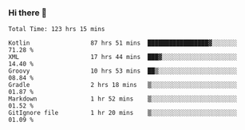 ### Hi there 👋

<!--START_SECTION:waka-->

```text
Total Time: 123 hrs 15 mins

Kotlin                 87 hrs 51 mins  █████████████████▓░░░░░░░   71.28 %
XML                    17 hrs 44 mins  ███▓░░░░░░░░░░░░░░░░░░░░░   14.40 %
Groovy                 10 hrs 53 mins  ██▒░░░░░░░░░░░░░░░░░░░░░░   08.84 %
Gradle                 2 hrs 18 mins   ▒░░░░░░░░░░░░░░░░░░░░░░░░   01.87 %
Markdown               1 hr 52 mins    ▒░░░░░░░░░░░░░░░░░░░░░░░░   01.52 %
GitIgnore file         1 hr 20 mins    ▒░░░░░░░░░░░░░░░░░░░░░░░░   01.09 %
```

<!--END_SECTION:waka-->

<!--
**AndroidLion48/AndroidLion48** is a ✨ _special_ ✨ repository because its `README.md` (this file) appears on your GitHub profile.

Here are some ideas to get you started:

- 🔭 I’m currently working on becoming a full time professional software developer for Android Mobile Applications
- 🌱 I’m currently learning Kotlin, Jetpack Compose, and Android Studio.
- 👯 I’m looking to collaborate on Mobile Applications
- 🤔 I’m looking for help with career advancement.
- 💬 Ask me about my journey in entering the Software Development Industry
- 📫 How to reach me: Here
- 😄 Pronouns: Him
- ⚡ Fun fact: Something
-->
